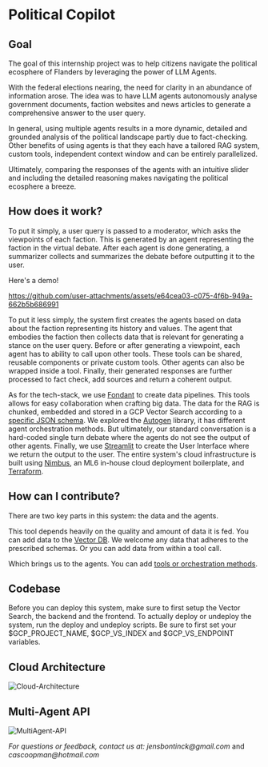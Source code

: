 # Political Copilot
## Goal 
The goal of this internship project was to help citizens navigate the political ecosphere of Flanders by leveraging the power of LLM Agents.

With the federal elections nearing, the need for clarity in an abundance of information arose. The idea was to have LLM agents autonomously analyse government documents, faction websites and news articles to generate a comprehensive answer to the user query.

In general, using multiple agents results in a more dynamic, detailed and grounded analysis of the political landscape partly due to fact-checking. Other benefits of using agents is that they each have a tailored RAG system, custom tools, independent context window and can be entirely parallelized.

Ultimately, comparing the responses of the agents with an intuitive slider and including the detailed reasoning makes navigating the political ecosphere a breeze.


## How does it work?
To put it simply, a user query is passed to a moderator, which asks the viewpoints of each faction. This is generated by an agent representing the faction in the virtual debate. After each agent is done generating, a summarizer collects and summarizes the debate before outputting it to the user. 

Here's a demo!

https://github.com/user-attachments/assets/e64cea03-c075-4f6b-949a-662b5b686991

To put it less simply, the system first creates the agents based on data about the faction representing its history and values. The agent that embodies the faction then collects data that is relevant for generating a stance on the user query. Before or after generating a viewpoint, each agent has to ability to call upon other tools. These tools can be shared, reusable components or private custom tools. Other agents can also be wrapped inside a tool. Finally, their generated responses are further processed to fact check, add sources and return a coherent output.

As for the tech-stack, we use [Fondant](https://fondant.ai/en/latest/) to create data pipelines. This tools allows for easy collaboration when crafting big data. The data for the RAG is chunked, embedded and stored in a GCP Vector Search according to a [specific JSON schema](https://cloud.google.com/vertex-ai/docs/vector-search/setup/format-structure#input_data_storage_and_file_organization). We explored the [Autogen](https://github.com/microsoft/autogen/tree/main) library, it has different agent orchestration methods. But ultimately, our standard conversation is a hard-coded single turn debate where the agents do not see the output of other agents. Finally, we use [Streamlit](https://github.com/streamlit/streamlit) to create the User Interface where we return the output to the user. The entire system's cloud infrastructure is built using [Nimbus](https://www.ml6.eu/domains/infrastructure), an ML6 in-house cloud deployment boilerplate, and [Terraform](https://www.terraform.io/).

## How can I contribute?
There are two key parts in this system: the data and the agents. 

This tool depends heavily on the quality and amount of data it is fed. You can add data to the [Vector DB](https://github.com/jBontinck/political_copilot/tree/main/src/pipelines). We welcome any data that adheres to the prescribed schemas. Or you can add data from within a tool call.

Which brings us to the agents. You can add [tools or orchestration methods](https://github.com/jBontinck/political_copilot/tree/main/src/backend/src).

## Codebase 
Before you can deploy this system, make sure to first setup the Vector Search, the backend and the frontend. To actually deploy or undeploy the system, run the deploy and undeploy scripts. Be sure to first set your $GCP_PROJECT_NAME, $GCP_VS_INDEX and $GCP_VS_ENDPOINT variables.

## Cloud Architecture

![Cloud-Architecture](https://github.com/user-attachments/assets/1aed3fbe-61c8-4370-8669-86acd2b0b8d4)

## Multi-Agent API

![MultiAgent-API](https://github.com/user-attachments/assets/b7b035e9-914c-449b-9f06-6a434be0771c)

_For questions or feedback, contact us at:_
_jensbontinck@gmail.com_ and
_cascoopman@hotmail.com_
